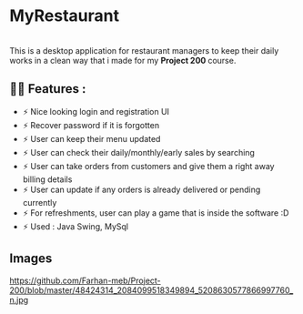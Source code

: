 # MyRestaurant
<br>
This is a desktop application for restaurant managers to keep their daily works in a clean way that i made for my <b>Project 200 </b>course.

## 🤙🏻 Features :
- ⚡ Nice looking login and registration UI
- ⚡ Recover password if it is forgotten
- ⚡ User can keep their menu updated
- ⚡ User can check their daily/monthly/early sales by searching
- ⚡ User can take orders from customers and give them a right away billing details
- ⚡ User can update if any orders is already delivered or pending currently
- ⚡ For refreshments, user can play a game that is inside the software :D
- ⚡ Used : Java Swing, MySql

## Images
https://github.com/Farhan-meb/Project-200/blob/master/48424314_2084099518349894_5208630577866997760_n.jpg

